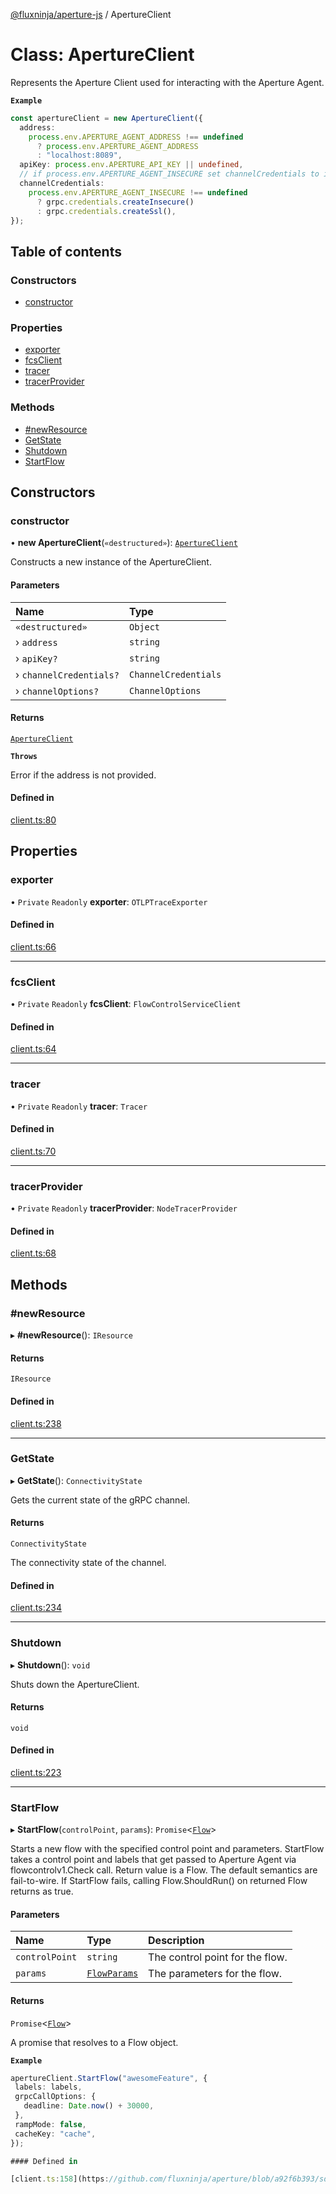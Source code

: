 [@fluxninja/aperture-js](../README.md) / ApertureClient

# Class: ApertureClient

Represents the Aperture Client used for interacting with the Aperture Agent.

**`Example`**

```ts
const apertureClient = new ApertureClient({
  address:
    process.env.APERTURE_AGENT_ADDRESS !== undefined
      ? process.env.APERTURE_AGENT_ADDRESS
      : "localhost:8089",
  apiKey: process.env.APERTURE_API_KEY || undefined,
  // if process.env.APERTURE_AGENT_INSECURE set channelCredentials to insecure
  channelCredentials:
    process.env.APERTURE_AGENT_INSECURE !== undefined
      ? grpc.credentials.createInsecure()
      : grpc.credentials.createSsl(),
});
```

## Table of contents

### Constructors

- [constructor](ApertureClient.md#constructor)

### Properties

- [exporter](ApertureClient.md#exporter)
- [fcsClient](ApertureClient.md#fcsclient)
- [tracer](ApertureClient.md#tracer)
- [tracerProvider](ApertureClient.md#tracerprovider)

### Methods

- [#newResource](ApertureClient.md##newresource)
- [GetState](ApertureClient.md#getstate)
- [Shutdown](ApertureClient.md#shutdown)
- [StartFlow](ApertureClient.md#startflow)

## Constructors

### constructor

• **new ApertureClient**(`«destructured»`):
[`ApertureClient`](ApertureClient.md)

Constructs a new instance of the ApertureClient.

#### Parameters

| Name                    | Type                 |
| :---------------------- | :------------------- |
| `«destructured»`        | `Object`             |
| › `address`             | `string`             |
| › `apiKey?`             | `string`             |
| › `channelCredentials?` | `ChannelCredentials` |
| › `channelOptions?`     | `ChannelOptions`     |

#### Returns

[`ApertureClient`](ApertureClient.md)

**`Throws`**

Error if the address is not provided.

#### Defined in

[client.ts:80](https://github.com/fluxninja/aperture/blob/a92f6b393/sdks/aperture-js/sdk/client.ts#L80)

## Properties

### exporter

• `Private` `Readonly` **exporter**: `OTLPTraceExporter`

#### Defined in

[client.ts:66](https://github.com/fluxninja/aperture/blob/a92f6b393/sdks/aperture-js/sdk/client.ts#L66)

---

### fcsClient

• `Private` `Readonly` **fcsClient**: `FlowControlServiceClient`

#### Defined in

[client.ts:64](https://github.com/fluxninja/aperture/blob/a92f6b393/sdks/aperture-js/sdk/client.ts#L64)

---

### tracer

• `Private` `Readonly` **tracer**: `Tracer`

#### Defined in

[client.ts:70](https://github.com/fluxninja/aperture/blob/a92f6b393/sdks/aperture-js/sdk/client.ts#L70)

---

### tracerProvider

• `Private` `Readonly` **tracerProvider**: `NodeTracerProvider`

#### Defined in

[client.ts:68](https://github.com/fluxninja/aperture/blob/a92f6b393/sdks/aperture-js/sdk/client.ts#L68)

## Methods

### #newResource

▸ **#newResource**(): `IResource`

#### Returns

`IResource`

#### Defined in

[client.ts:238](https://github.com/fluxninja/aperture/blob/a92f6b393/sdks/aperture-js/sdk/client.ts#L238)

---

### GetState

▸ **GetState**(): `ConnectivityState`

Gets the current state of the gRPC channel.

#### Returns

`ConnectivityState`

The connectivity state of the channel.

#### Defined in

[client.ts:234](https://github.com/fluxninja/aperture/blob/a92f6b393/sdks/aperture-js/sdk/client.ts#L234)

---

### Shutdown

▸ **Shutdown**(): `void`

Shuts down the ApertureClient.

#### Returns

`void`

#### Defined in

[client.ts:223](https://github.com/fluxninja/aperture/blob/a92f6b393/sdks/aperture-js/sdk/client.ts#L223)

---

### StartFlow

▸ **StartFlow**(`controlPoint`, `params`): `Promise`\<[`Flow`](Flow.md)\>

Starts a new flow with the specified control point and parameters. StartFlow
takes a control point and labels that get passed to Aperture Agent via
flowcontrolv1.Check call. Return value is a Flow. The default semantics are
fail-to-wire. If StartFlow fails, calling Flow.ShouldRun() on returned Flow
returns as true.

#### Parameters

| Name           | Type                                        | Description                     |
| :------------- | :------------------------------------------ | :------------------------------ |
| `controlPoint` | `string`                                    | The control point for the flow. |
| `params`       | [`FlowParams`](../interfaces/FlowParams.md) | The parameters for the flow.    |

#### Returns

`Promise`\<[`Flow`](Flow.md)\>

A promise that resolves to a Flow object.

**`Example`**

```ts
apertureClient.StartFlow("awesomeFeature", {
 labels: labels,
 grpcCallOptions: {
   deadline: Date.now() + 30000,
 },
 rampMode: false,
 cacheKey: "cache",
});

#### Defined in

[client.ts:158](https://github.com/fluxninja/aperture/blob/a92f6b393/sdks/aperture-js/sdk/client.ts#L158)
```
